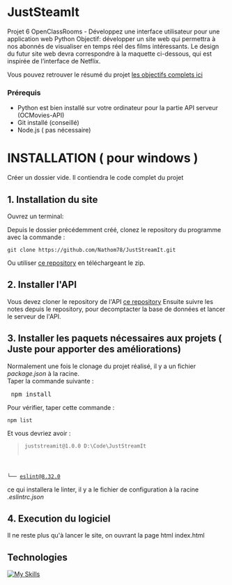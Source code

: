 # JustSteamIt
 Projet 6 OpenClassRooms - Développez une interface utilisateur pour une application web Python
 Objectif: 
développer un site web qui permettra à nos abonnés de visualiser en temps réel des films intéressants.
Le design du futur site web devra correspondre à la maquette ci-dessous, qui est inspirée de l’interface de Netflix.

Vous pouvez retrouver le résumé du projet [les objectifs complets ici](https://openclassrooms.com/fr/paths/518/projects/835/assignment)
### Prérequis
* Python est bien installé sur votre ordinateur pour la partie API serveur (OCMovies-API)
* Git installé (conseillé)
* Node.js ( pas nécessaire)

# INSTALLATION ( pour windows )

Créer un dossier vide. Il contiendra le code complet du projet
## 1. Installation du site

Ouvrez un terminal:

Depuis le dossier précédemment créé, clonez le repository du programme avec la commande :

<pre><code>git clone https://github.com/Nathom78/JustStreamIt.git</code></pre>

Ou utiliser [ce repository](https://github.com/Nathom78/JustStreamIt.git) en téléchargeant le zip.
<br>


## 2. Installer l'API
Vous devez cloner le repository de l'API [ce repository](https://github.com/OpenClassrooms-Student-Center/OCMovies-API-EN-FR.git)
Ensuite suivre les notes depuis le repository, pour decomptacter la base de données et lancer le serveur de l'API.

## 3. Installer les paquets nécessaires aux projets ( Juste pour apporter des améliorations)

Normalement une fois le clonage du projet réalisé, il y a un fichier *package.json* à la racine.<br>
Taper la commande suivante :
<pre> npm install </pre>
Pour vérifier, taper cette commande :
<pre><code>npm list</code></pre>
Et vous devriez avoir :
><pre><code>juststreamit@1.0.0 D:\Code\JustStreamIt
└── eslint@8.32.0
</code></pre>

ce qui installera le linter, il y a le fichier de configuration à la racine *.eslintrc.json*


## 4. Execution du logiciel

Il ne reste plus qu'à lancer le site, on ouvrant la page html index.html





## Technologies
[![My Skills](https://skillicons.dev/icons?i=nodejs,django,html,css,js,git,github&theme=dark)](https://skillicons.dev)